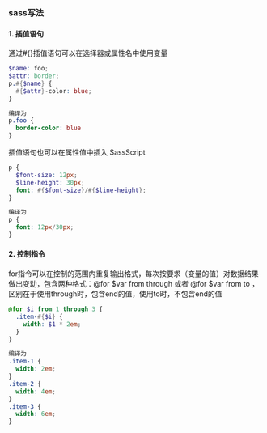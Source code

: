 ### sass写法
#### 1. 插值语句
通过#{}插值语句可以在选择器或属性名中使用变量
```scss
$name: foo;
$attr: border;
p.#{$name} {
  #{$attr}-color: blue;
}

编译为
p.foo {
  border-color: blue
}
```

插值语句也可以在属性值中插入 SassScript
```scss
p {
  $font-size: 12px;
  $line-height: 30px;
  font: #{$font-size}/#{$line-height};
}

编译为
p {
  font: 12px/30px;
}
```

#### 2. 控制指令
for指令可以在控制的范围内重复输出格式，每次按要求（变量的值）对数据结果做出变动，包含两种格式：@for $var from <start> through <end>或者
@for $var from <start> to <end>，区别在于使用through时，包含end的值，使用to时，不包含end的值
```scss
@for $i from 1 through 3 {
  .item-#{$i} {
    width: $1 * 2em;
  }
}

编译为
.item-1 {
  width: 2em;
}
.item-2 {
  width: 4em;
}
.item-3 {
  width: 6em;
}
```
